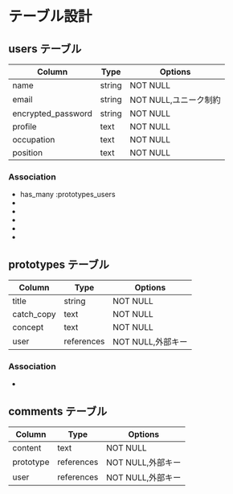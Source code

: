 # テーブル設計

## users テーブル

| Column             | Type   | Options             |
| ------------------ | ------ | ------------------- |
| name               | string | NOT NULL            |
| email              | string | NOT NULL,ユニーク制約 |
| encrypted_password | string | NOT NULL            |
| profile            | text   | NOT NULL            |
| occupation         | text   | NOT NULL            |
| position           | text   | NOT NULL            |

### Association

- has_many :prototypes_users
- 
- 
- 
- 
- 

## prototypes テーブル

| Column     | Type       | Options         |
| ---------- | ---------- | --------------- |
| title      | string     | NOT NULL        |
| catch_copy | text       | NOT NULL        |
| concept    | text       | NOT NULL        |
| user       | references | NOT NULL,外部キー |

### Association

- 

## comments テーブル

| Column    | Type       | Options         |
| --------- | ---------- | --------------- |
| content   | text       | NOT NULL        |
| prototype | references | NOT NULL,外部キー |
| user      | references | NOT NULL,外部キー |
